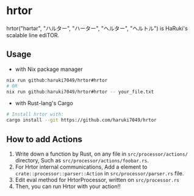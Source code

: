 # hrtor

hrtor("hərtər", "ハルター", "ハーター", "ヘルター", "ヘルトル") is HaRuki's scalable line ediTOR.

## Usage

- with Nix package manager

```bash
nix run github:haruki7049/hrtor#hrtor
# OR
nix run github:haruki7049/hrtor#hrtor -- your_file.txt
```

- with Rust-lang's Cargo

```bash
# Install hrtor with:
cargo install --git https://github.com/haruki7049/hrtor
```

## How to add Actions

1. Write down a function by Rust, on any file in `src/processor/actions/` directory, Such as `src/processor/actions/foobar.rs`.
2. For Hrtor internal communications, Add a element to `crate::processor::parser::Action` in `src/processor/parser.rs` file.
3. Edit eval method for HrtorProcessor, written on `src/processor.rs`
4. Then, you can run Hrtor with your action!!
